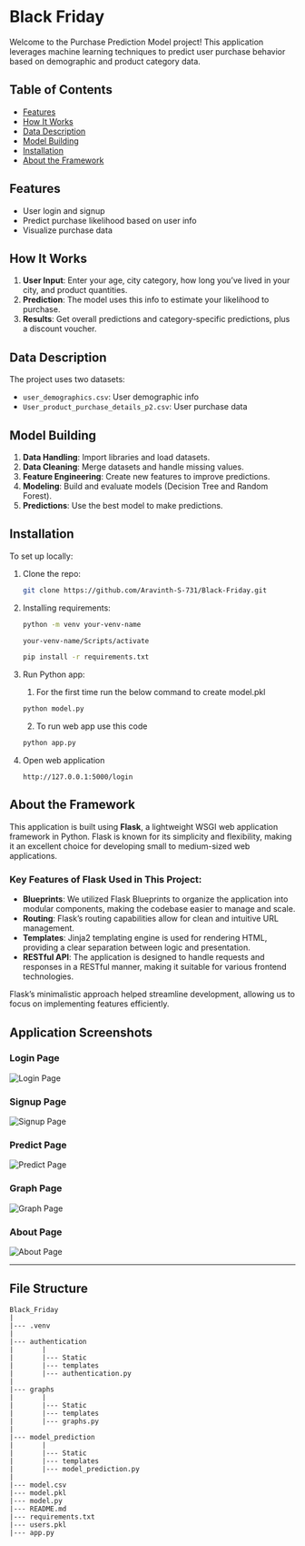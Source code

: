 
# Black Friday

Welcome to the Purchase Prediction Model project! This application leverages machine learning techniques to predict user purchase behavior based on demographic and product category data.

## Table of Contents

- [Features](#features)
- [How It Works](#how-it-works)
- [Data Description](#data-description)
- [Model Building](#model-building)
- [Installation](#installation)
- [About the Framework](#about_the_framework)


## Features

- User login and signup
- Predict purchase likelihood based on user info
- Visualize purchase data

## How It Works

1. **User Input**: Enter your age, city category, how long you’ve lived in your city, and product quantities.
2. **Prediction**: The model uses this info to estimate your likelihood to purchase.
3. **Results**: Get overall predictions and category-specific predictions, plus a discount voucher.

## Data Description

The project uses two datasets:
- `user_demographics.csv`: User demographic info
- `User_product_purchase_details_p2.csv`: User purchase data

## Model Building

1. **Data Handling**: Import libraries and load datasets.
2. **Data Cleaning**: Merge datasets and handle missing values.
3. **Feature Engineering**: Create new features to improve predictions.
4. **Modeling**: Build and evaluate models (Decision Tree and Random Forest).
5. **Predictions**: Use the best model to make predictions.

## Installation

To set up locally:

1. Clone the repo:
   ```bash
   git clone https://github.com/Aravinth-S-731/Black-Friday.git
   ```


2. Installing requirements:
    ```bash
   python -m venv your-venv-name

   your-venv-name/Scripts/activate
   
   pip install -r requirements.txt
   ```

3. Run Python app:

   1. For the first time run the below command to create model.pkl
   ```bash
   python model.py
   ```

   2. To run web app use this code
   ```bash
   python app.py
   ```
4. Open web application
   ```
   http://127.0.0.1:5000/login
   ```

## About the Framework

This application is built using **Flask**, a lightweight WSGI web application framework in Python. Flask is known for its simplicity and flexibility, making it an excellent choice for developing small to medium-sized web applications. 

### Key Features of Flask Used in This Project:

- **Blueprints**: We utilized Flask Blueprints to organize the application into modular components, making the codebase easier to manage and scale.
- **Routing**: Flask’s routing capabilities allow for clean and intuitive URL management.
- **Templates**: Jinja2 templating engine is used for rendering HTML, providing a clear separation between logic and presentation.
- **RESTful API**: The application is designed to handle requests and responses in a RESTful manner, making it suitable for various frontend technologies.

Flask’s minimalistic approach helped streamline development, allowing us to focus on implementing features efficiently.

## Application Screenshots

### Login Page
![Login Page](readme_images/login_page.png)

### Signup Page
![Signup Page](readme_images/signup_page.png)

### Predict Page
![Predict Page](readme_images/predict_page.png)

### Graph Page
![Graph Page](readme_images/graph_page.png)

### About Page
![About Page](readme_images/about_page.png)

---


## File Structure

```
Black_Friday
|
|--- .venv
|
|--- authentication
|       |
|       |--- Static
|       |--- templates
|       |--- authentication.py
|
|--- graphs
|       |
|       |--- Static
|       |--- templates
|       |--- graphs.py
|
|--- model_prediction
|       |
|       |--- Static
|       |--- templates
|       |--- model_prediction.py
|
|--- model.csv
|--- model.pkl
|--- model.py
|--- README.md
|--- requirements.txt
|--- users.pkl
|--- app.py

```
